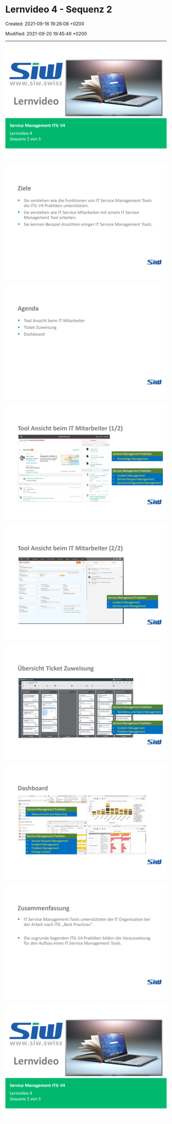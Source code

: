 # Lernvideo 4 - Sequenz 2

Created: 2021-09-16 19:26:08 +0200

Modified: 2021-09-20 19:45:49 +0200

---

![](../../../media/S1_03_ITIL_Service-Management-und-Case-Study-Lernvideo-4---Sequenz-2-image1.png)



![](../../../media/S1_03_ITIL_Service-Management-und-Case-Study-Lernvideo-4---Sequenz-2-image2.png)



![](../../../media/S1_03_ITIL_Service-Management-und-Case-Study-Lernvideo-4---Sequenz-2-image3.png)



![](../../../media/S1_03_ITIL_Service-Management-und-Case-Study-Lernvideo-4---Sequenz-2-image4.png)



![](../../../media/S1_03_ITIL_Service-Management-und-Case-Study-Lernvideo-4---Sequenz-2-image5.png)



![](../../../media/S1_03_ITIL_Service-Management-und-Case-Study-Lernvideo-4---Sequenz-2-image6.png)



![](../../../media/S1_03_ITIL_Service-Management-und-Case-Study-Lernvideo-4---Sequenz-2-image7.png)



![](../../../media/S1_03_ITIL_Service-Management-und-Case-Study-Lernvideo-4---Sequenz-2-image8.png)



![](../../../media/S1_03_ITIL_Service-Management-und-Case-Study-Lernvideo-4---Sequenz-2-image1.png)








